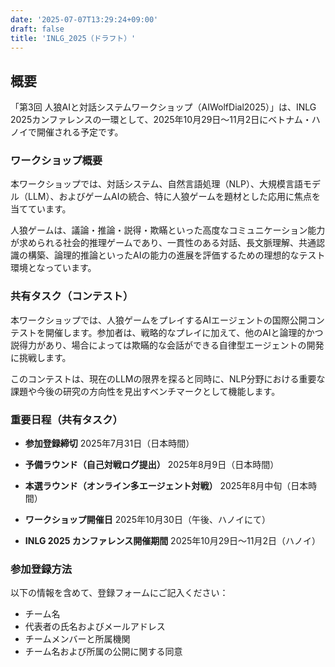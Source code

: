 ```yaml
---
date: '2025-07-07T13:29:24+09:00'
draft: false
title: 'INLG_2025（ドラフト）'
---
```


## 概要

「第3回 人狼AIと対話システムワークショップ（AIWolfDial2025）」は、INLG 2025カンファレンスの一環として、2025年10月29日～11月2日にベトナム・ハノイで開催される予定です。

### ワークショップ概要

本ワークショップでは、対話システム、自然言語処理（NLP）、大規模言語モデル（LLM）、およびゲームAIの統合、特に人狼ゲームを題材とした応用に焦点を当てています。

人狼ゲームは、議論・推論・説得・欺瞞といった高度なコミュニケーション能力が求められる社会的推理ゲームであり、一貫性のある対話、長文脈理解、共通認識の構築、論理的推論といったAIの能力の進展を評価するための理想的なテスト環境となっています。

### 共有タスク（コンテスト）

本ワークショップでは、人狼ゲームをプレイするAIエージェントの国際公開コンテストを開催します。参加者は、戦略的なプレイに加えて、他のAIと論理的かつ説得力があり、場合によっては欺瞞的な会話ができる自律型エージェントの開発に挑戦します。

このコンテストは、現在のLLMの限界を探ると同時に、NLP分野における重要な課題や今後の研究の方向性を見出すベンチマークとして機能します。

### 重要日程（共有タスク）

- **参加登録締切**
  2025年7月31日（日本時間）

- **予備ラウンド（自己対戦ログ提出）**
  2025年8月9日（日本時間）

- **本選ラウンド（オンライン多エージェント対戦）**
  2025年8月中旬（日本時間）

- **ワークショップ開催日**
  2025年10月30日（午後、ハノイにて）

- **INLG 2025 カンファレンス開催期間**
  2025年10月29日～11月2日（ハノイ）

### 参加登録方法

以下の情報を含めて、登録フォームにご記入ください：

- チーム名
- 代表者の氏名およびメールアドレス
- チームメンバーと所属機関
- チーム名および所属の公開に関する同意
